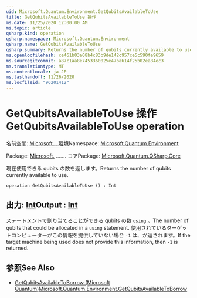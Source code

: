 ```yaml
---
uid: Microsoft.Quantum.Environment.GetQubitsAvailableToUse
title: GetQubitsAvailableToUse 操作
ms.date: 11/25/2020 12:00:00 AM
ms.topic: article
qsharp.kind: operation
qsharp.namespace: Microsoft.Quantum.Environment
qsharp.name: GetQubitsAvailableToUse
qsharp.summary: Returns the number of qubits currently available to use.
ms.openlocfilehash: ce461b03a08b4c83b9de142c957ce5c590fe9659
ms.sourcegitcommit: a87c1aa8e7453360025e47ba614f25b02ea84ec3
ms.translationtype: MT
ms.contentlocale: ja-JP
ms.lasthandoff: 11/26/2020
ms.locfileid: "96201412"
---
```

# <a name="getqubitsavailabletouse-operation"></a><span data-ttu-id="5ee17-102">GetQubitsAvailableToUse 操作</span><span class="sxs-lookup"><span data-stu-id="5ee17-102">GetQubitsAvailableToUse operation</span></span>

<span data-ttu-id="5ee17-103">名前空間: [Microsoft... 環境](xref:Microsoft.Quantum.Environment)</span><span class="sxs-lookup"><span data-stu-id="5ee17-103">Namespace: [Microsoft.Quantum.Environment](xref:Microsoft.Quantum.Environment)</span></span>

<span data-ttu-id="5ee17-104">Package: [Microsoft.](https://nuget.org/packages/Microsoft.Quantum.QSharp.Core) ....... コア</span><span class="sxs-lookup"><span data-stu-id="5ee17-104">Package: [Microsoft.Quantum.QSharp.Core](https://nuget.org/packages/Microsoft.Quantum.QSharp.Core)</span></span>


<span data-ttu-id="5ee17-105">現在使用できる qubits の数を返します。</span><span class="sxs-lookup"><span data-stu-id="5ee17-105">Returns the number of qubits currently available to use.</span></span>

```qsharp
operation GetQubitsAvailableToUse () : Int
```


## <a name="output--int"></a><span data-ttu-id="5ee17-106">出力: [Int](xref:microsoft.quantum.lang-ref.int)</span><span class="sxs-lookup"><span data-stu-id="5ee17-106">Output : [Int](xref:microsoft.quantum.lang-ref.int)</span></span>

<span data-ttu-id="5ee17-107">ステートメントで割り当てることができる qubits の数 `using` 。</span><span class="sxs-lookup"><span data-stu-id="5ee17-107">The number of qubits that could be allocated in a `using` statement.</span></span>
<span data-ttu-id="5ee17-108">使用されているターゲットコンピューターがこの情報を提供していない場合 `-1` は、が返されます。</span><span class="sxs-lookup"><span data-stu-id="5ee17-108">If the target machine being used does not provide this information, then `-1` is returned.</span></span>

## <a name="see-also"></a><span data-ttu-id="5ee17-109">参照</span><span class="sxs-lookup"><span data-stu-id="5ee17-109">See Also</span></span>

- [<span data-ttu-id="5ee17-110">GetQubitsAvailableToBorrow (Microsoft Quantum)</span><span class="sxs-lookup"><span data-stu-id="5ee17-110">Microsoft.Quantum.Environment.GetQubitsAvailableToBorrow</span></span>](xref:Microsoft.Quantum.Environment.GetQubitsAvailableToBorrow)